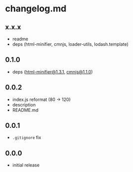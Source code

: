 # changelog.md

## x.x.x

* readme
* deps (html-minifier, cmnjs, loader-utils, lodash.template)

## 0.1.0

* deps (html-minifier@1.3.1, cmnjs@1.1.0)

## 0.0.2

* index.js reformat (80 -> 120)
* description
* README.md

## 0.0.1

* `.gitignore` fix

## 0.0.0

* initial release

